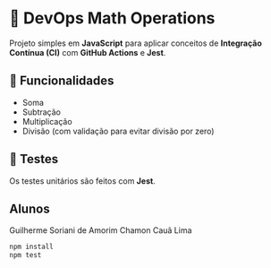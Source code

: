 
# 🧮 DevOps Math Operations

Projeto simples em **JavaScript** para aplicar conceitos de **Integração Contínua (CI)** com **GitHub Actions** e **Jest**.

## 🚀 Funcionalidades
- Soma
- Subtração
- Multiplicação
- Divisão (com validação para evitar divisão por zero)

## 🧪 Testes
Os testes unitários são feitos com **Jest**.

## Alunos
Guilherme Soriani de Amorim Chamon
Cauã Lima 

```bash
npm install
npm test

